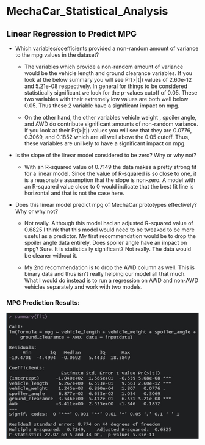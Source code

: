 # MechaCar_Statistical_Analysis

## Linear Regression to Predict MPG

- Which variables/coefficients provided a non-random amount of variance to the mpg values in the dataset?

  - The variables which provide a non-random amount of variance would be the vehicle length and ground clearance variables.  If you look at the below summary you will see Pr(>|t|) values of 2.60e-12 and 5.21e-08 respectively.  In general for things to be considered statistically significant we look for the p-values cutoff of 0.05.  These two variables with their extremely low values are both well below 0.05.  Thus these 2 variable have a significant impact on mpg.

  - On the other hand, the other variables vehicle weight , spoiler angle, and AWD do contribute significant amounts of non-random variance.  If you look at their Pr(>|t|) values you will see that they are 0.0776, 0.3069, and 0.1852 which are all well above the 0.05 cutoff.  Thus, these variables are unlikely to have a significant impact on mpg.

- Is the slope of the linear model considered to be zero? Why or why not?

  - With an R-squared value of 0.7149 the data makes a pretty strong fit for a linear model.  Since the value of R-squared is so close to one, it is a reasonable assumption that the slope is non-zero.  A model with an R-squared value close to 0 would indicate that the best fit line is horizontal and that is not the case here.

- Does this linear model predict mpg of MechaCar prototypes effectively? Why or why not? 

  - Not really.  Although this model had an adjusted R-squared value of 0.6825 I think that this model would need to be tweaked to be more useful as a predictor.  My first recommendation would be to drop the spoiler angle data entirely.  Does spoiler angle have an impact on mpg?  Sure.  It is statistically significant?  Not really.  The data would be cleaner without it.

  - My 2nd recommendation is to drop the AWD column as well.  This is binary data and thus isn't really helping our model all that much.  What I would do instead is to run a regression on AWD and non-AWD vehicles separately and work with two models.

### MPG Prediction Results:
![](deliverable1_results.jpg)
